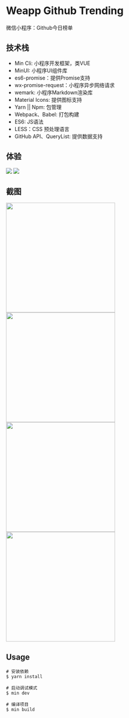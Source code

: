 # Weapp Github Trending
微信小程序：Github今日榜单

## 技术栈

- Min Cli: 小程序开发框架，类VUE
- MinUI: 小程序UI组件库
- es6-promise：提供Promise支持
- wx-promise-request：小程序异步网络请求
- wemark: 小程序Markdown渲染库
- Material Icons: 提供图标支持
- Yarn || Npm: 包管理
- Webpack、Babel: 打包构建
- ES6: JS语法
- LESS：CSS 预处理语言
- GitHub API、QueryList: 提供数据支持

## 体验
![](https://raw.githubusercontent.com/jae-jae/_resources/master/img/20180706182818.jpg)
![](https://raw.githubusercontent.com/jae-jae/_resources/master/img/20180706182858.jpg)

## 截图

<img src="https://raw.githubusercontent.com/jae-jae/_resources/master/img/20180706181801.gif" width="300px" /><img src="https://raw.githubusercontent.com/jae-jae/_resources/master/img/20180706182338.jpg" width="300px" /><img src="https://raw.githubusercontent.com/jae-jae/_resources/master/img/20180706183228.jpg" width="300px" /><img src="https://raw.githubusercontent.com/jae-jae/_resources/master/img/20180706182338.jpg" width="300px" />



## Usage

```shell
# 安装依赖
$ yarn install

# 启动调试模式
$ min dev

# 编译项目
$ min build
```

